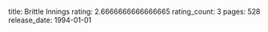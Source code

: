 title: Brittle Innings
rating: 2.6666666666666665
rating_count: 3
pages: 528
release_date: 1994-01-01